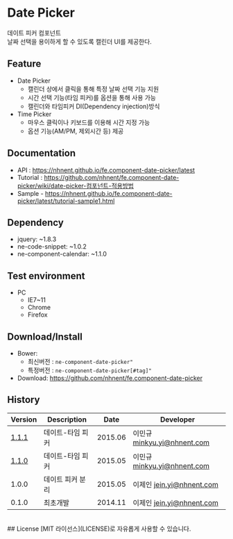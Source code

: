 Date Picker
===============
데이트 피커 컴포넌트<br>날짜 선택을 용이하게 할 수 있도록 캘린더 UI를 제공한다.

## Feature
* Date Picker
	* 캘린더 상에서 클릭을 통해 특정 날짜 선택 기능 지원
	* 시간 선택 기능(타임 피커)를 옵션을 통해 사용 가능
	* 캘린더와 타임피커 DI(Dependency injection)방식
* Time Picker
	* 마우스 클릭이나 키보드를 이용해 시간 지정 가능
	* 옵션 기능(AM/PM, 제외시간 등) 제공

## Documentation
* API : https://nhnent.github.io/fe.component-date-picker/latest
* Tutorial : https://github.com/nhnent/fe.component-date-picker/wiki/date-picker-컴포넌트-적용방법
* Sample - https://nhnent.github.io/fe.component-date-picker/latest/tutorial-sample1.html



## Dependency
* jquery: ~1.8.3
* ne-code-snippet: ~1.0.2
* ne-component-calendar: ~1.1.0

## Test environment
* PC
	* IE7~11
	* Chrome
	* Firefox


## Download/Install
* Bower:
   * 최신버전 : `ne-component-date-picker"`
   * 특정버전 : `ne-component-date-picker[#tag]"`
* Download: https://github.com/nhnent/fe.component-date-picker

## History
| Version | Description | Date | Developer |
| ---- | ---- | ---- | ---- |
| <a href="http://nhnent.github.io/fe.component-date-picker/1.1.1/">1.1.1</a> | 데이트-타임 피커 | 2015.06 | 이민규 <minkyu.yi@nhnent.com> |
| <a href="http://nhnent.github.io/fe.component-date-picker/1.1.0/">1.1.0</a> | 데이트-타임 피커 | 2015.05 | 이민규 <minkyu.yi@nhnent.com> |
| 1.0.0 | 데이트 피커 분리 | 2015.05 | 이제인 <jein.yi@nhnent.com> |
| 0.1.0 | 최초개발 | 2014.11 | 이제인 <jein.yi@nhnent.com> |

<br>
## License
[MIT 라이선스](LICENSE)로 자유롭게 사용할 수 있습니다.
